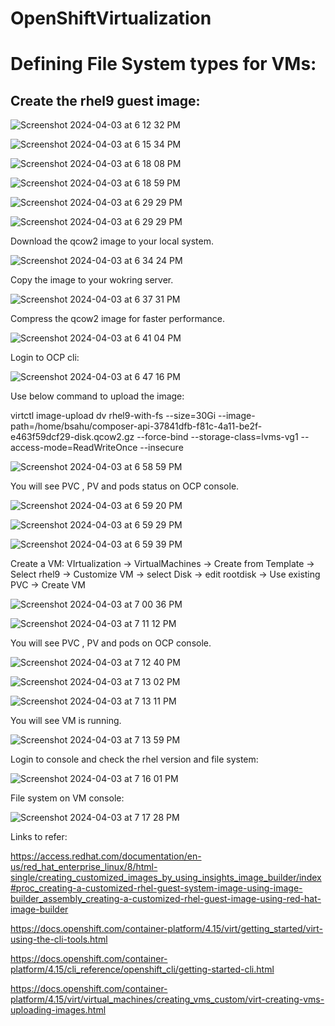 # OpenShiftVirtualization
# Defining File System types for VMs:

## Create the rhel9 guest image:

![Screenshot 2024-04-03 at 6 12 32 PM](https://github.com/BidGithub2022/OpenShiftVirtualization/assets/113651761/2ce13dc4-329a-4c89-9c59-a427b6365fb4)

![Screenshot 2024-04-03 at 6 15 34 PM](https://github.com/BidGithub2022/OpenShiftVirtualization/assets/113651761/c5c2a972-8064-4db7-8616-370904efb8b6)

![Screenshot 2024-04-03 at 6 18 08 PM](https://github.com/BidGithub2022/OpenShiftVirtualization/assets/113651761/9ef8cc72-cc22-4244-8e00-3d55818016f8)

![Screenshot 2024-04-03 at 6 18 59 PM](https://github.com/BidGithub2022/OpenShiftVirtualization/assets/113651761/cd225b1e-e8af-45f5-bc10-af7284fbc6f4)

![Screenshot 2024-04-03 at 6 29 29 PM](https://github.com/BidGithub2022/OpenShiftVirtualization/assets/113651761/b0bbafd7-b237-4f02-94ea-16e6487acddf)

![Screenshot 2024-04-03 at 6 29 29 PM](https://github.com/BidGithub2022/OpenShiftVirtualization/assets/113651761/bc21debe-9ec0-4d04-87cd-f5306699758c)


Download the qcow2 image to your local system.

![Screenshot 2024-04-03 at 6 34 24 PM](https://github.com/BidGithub2022/OpenShiftVirtualization/assets/113651761/6444d663-18e9-46e0-8da3-a36562d3ce94)


Copy the image to your wokring server.

![Screenshot 2024-04-03 at 6 37 31 PM](https://github.com/BidGithub2022/OpenShiftVirtualization/assets/113651761/ae4d5505-9041-4819-aa75-53d6f65896c0)

Compress the qcow2 image for faster performance.

![Screenshot 2024-04-03 at 6 41 04 PM](https://github.com/BidGithub2022/OpenShiftVirtualization/assets/113651761/f3f95472-498b-491e-8bfe-f17af5c2c884)


Login to OCP cli:

![Screenshot 2024-04-03 at 6 47 16 PM](https://github.com/BidGithub2022/OpenShiftVirtualization/assets/113651761/4bd659c6-86ed-4833-9581-e63bb6a67a23)

Use below command to upload the image:

virtctl image-upload dv rhel9-with-fs --size=30Gi --image-path=/home/bsahu/composer-api-37841dfb-f81c-4a11-be2f-e463f59dcf29-disk.qcow2.gz --force-bind --storage-class=lvms-vg1 --access-mode=ReadWriteOnce --insecure

![Screenshot 2024-04-03 at 6 58 59 PM](https://github.com/BidGithub2022/OpenShiftVirtualization/assets/113651761/faba85f3-6566-4db9-8a15-a1a53acdf04e)

You will see PVC , PV and pods status on OCP console.

![Screenshot 2024-04-03 at 6 59 20 PM](https://github.com/BidGithub2022/OpenShiftVirtualization/assets/113651761/8f62d7cf-7a9e-444a-9fda-41c72bdb6f4a)

![Screenshot 2024-04-03 at 6 59 29 PM](https://github.com/BidGithub2022/OpenShiftVirtualization/assets/113651761/ead5964a-c464-4c85-bf47-767dec69e9a8)

![Screenshot 2024-04-03 at 6 59 39 PM](https://github.com/BidGithub2022/OpenShiftVirtualization/assets/113651761/6ca38042-9574-4850-9b09-52d43e472d41)

Create a VM:
VIrtualization -> VirtualMachines -> Create from Template -> Select rhel9 -> Customize VM -> select Disk -> edit rootdisk -> Use existing PVC -> Create VM
 
![Screenshot 2024-04-03 at 7 00 36 PM](https://github.com/BidGithub2022/OpenShiftVirtualization/assets/113651761/c55f0650-ce6f-4991-ae30-9c8b4023ca03)

![Screenshot 2024-04-03 at 7 11 12 PM](https://github.com/BidGithub2022/OpenShiftVirtualization/assets/113651761/5d54199d-f633-4a90-b5c9-e470dc332aed)


You will see PVC , PV and pods on OCP console.

![Screenshot 2024-04-03 at 7 12 40 PM](https://github.com/BidGithub2022/OpenShiftVirtualization/assets/113651761/ada8da38-81b6-42ce-81be-a119c0d823d6)

![Screenshot 2024-04-03 at 7 13 02 PM](https://github.com/BidGithub2022/OpenShiftVirtualization/assets/113651761/b4370ab5-0074-4ffd-a098-0082d6a6598a)

![Screenshot 2024-04-03 at 7 13 11 PM](https://github.com/BidGithub2022/OpenShiftVirtualization/assets/113651761/d99cd1ab-f2e3-4b24-9513-60e30608a1b6)


You will see VM is running.

![Screenshot 2024-04-03 at 7 13 59 PM](https://github.com/BidGithub2022/OpenShiftVirtualization/assets/113651761/1dc8851d-873e-46b0-9822-b94fd9570e7f)

Login to console and check the rhel version and file system:

![Screenshot 2024-04-03 at 7 16 01 PM](https://github.com/BidGithub2022/OpenShiftVirtualization/assets/113651761/359fc28a-93a3-489b-89ab-cbf1e54a910d)

File system on VM console:

![Screenshot 2024-04-03 at 7 17 28 PM](https://github.com/BidGithub2022/OpenShiftVirtualization/assets/113651761/848f6689-3e7e-4928-b7cb-a7322add821a)


Links to refer:

https://access.redhat.com/documentation/en-us/red_hat_enterprise_linux/8/html-single/creating_customized_images_by_using_insights_image_builder/index#proc_creating-a-customized-rhel-guest-system-image-using-image-builder_assembly_creating-a-customized-rhel-guest-image-using-red-hat-image-builder

https://docs.openshift.com/container-platform/4.15/virt/getting_started/virt-using-the-cli-tools.html

https://docs.openshift.com/container-platform/4.15/cli_reference/openshift_cli/getting-started-cli.html

https://docs.openshift.com/container-platform/4.15/virt/virtual_machines/creating_vms_custom/virt-creating-vms-uploading-images.html




   
